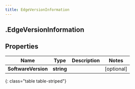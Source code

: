```yaml
---
title: EdgeVersionInformation
---
```

## .EdgeVersionInformation

## Properties

|Name | Type | Description | Notes|
|------------ | ------------- | ------------- | -------------|
| **SoftwareVersion** | **string** |  | [optional] |
{: class="table table-striped"}


